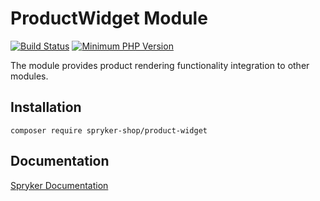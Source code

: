 # ProductWidget Module
[![Build Status](https://travis-ci.org/spryker-shop/product-widget.svg)](https://travis-ci.org/spryker-shop/product-widget)
[![Minimum PHP Version](https://img.shields.io/badge/php-%3E%3D%207.2-8892BF.svg)](https://php.net/)

The module provides product rendering functionality integration to other modules.

## Installation

```
composer require spryker-shop/product-widget
```

## Documentation

[Spryker Documentation](https://academy.spryker.com)
